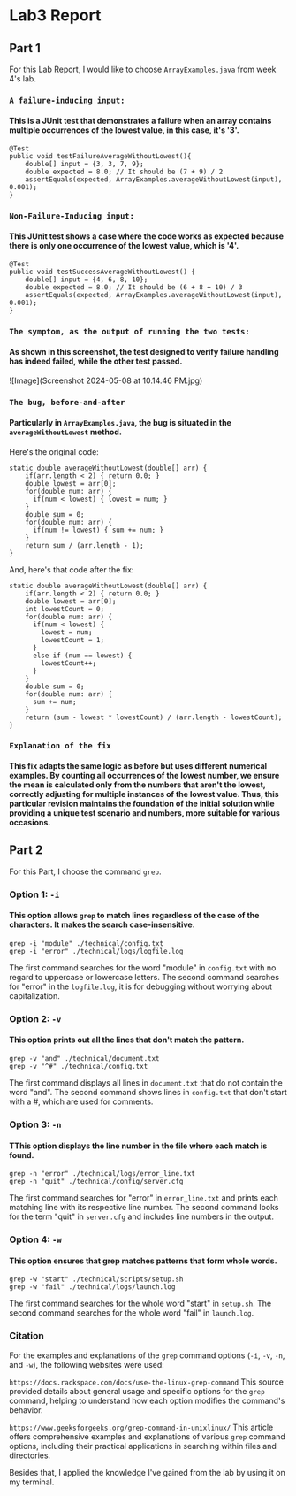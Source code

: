 # Lab3 Report

## Part 1
For this Lab Report, I would like to choose `ArrayExamples.java` from week 4's lab.

### `A failure-inducing input:`
#### This is a JUnit test that demonstrates a failure when an array contains multiple occurrences of the lowest value, in this case, it's '3'.

    @Test
    public void testFailureAverageWithoutLowest(){
        double[] input = {3, 3, 7, 9};
        double expected = 8.0; // It should be (7 + 9) / 2
        assertEquals(expected, ArrayExamples.averageWithoutLowest(input), 0.001);
    }


### `Non-Failure-Inducing input:`
#### This JUnit test shows a case where the code works as expected because there is only one occurrence of the lowest value, which is '4'.
    
    @Test
    public void testSuccessAverageWithoutLowest() {
        double[] input = {4, 6, 8, 10}; 
        double expected = 8.0; // It should be (6 + 8 + 10) / 3
        assertEquals(expected, ArrayExamples.averageWithoutLowest(input), 0.001);
    }



### `The symptom, as the output of running the two tests:`
#### As shown in this screenshot, the test designed to verify failure handling has indeed failed, while the other test passed.

![Image](Screenshot 2024-05-08 at 10.14.46 PM.jpg)

### `The bug, before-and-after`
#### Particularly in `ArrayExamples.java`, the bug is situated in the `averageWithoutLowest` method.

Here's the original code: 

    static double averageWithoutLowest(double[] arr) {
        if(arr.length < 2) { return 0.0; }
        double lowest = arr[0];
        for(double num: arr) {
          if(num < lowest) { lowest = num; }
        }
        double sum = 0;
        for(double num: arr) {
          if(num != lowest) { sum += num; }
        }
        return sum / (arr.length - 1);
    }


And, here's that code after the fix:

    static double averageWithoutLowest(double[] arr) {
        if(arr.length < 2) { return 0.0; }
        double lowest = arr[0];
        int lowestCount = 0;
        for(double num: arr) {
          if(num < lowest) {
            lowest = num;
            lowestCount = 1;
          } 
          else if (num == lowest) {
            lowestCount++;
          }
        }
        double sum = 0;
        for(double num: arr) {
          sum += num;
        }
        return (sum - lowest * lowestCount) / (arr.length - lowestCount);
    }



### `Explanation of the fix`
#### This fix adapts the same logic as before but uses different numerical examples. By counting all occurrences of the lowest number, we ensure the mean is calculated only from the numbers that aren't the lowest, correctly adjusting for multiple instances of the lowest value. Thus, this particular revision maintains the foundation of the initial solution while providing a unique test scenario and numbers, more suitable for various occasions.


## Part 2
For this Part, I choose the command `grep`.

### Option 1: `-i`
#### This option allows `grep` to match lines regardless of the case of the characters. It makes the search case-insensitive.

    grep -i "module" ./technical/config.txt
    grep -i "error" ./technical/logs/logfile.log

The first command searches for the word "module" in `config.txt` with no regard to uppercase or lowercase letters.
The second command searches for "error" in the `logfile.log`, it is for debugging without worrying about capitalization.

### Option 2: `-v`
#### This option prints out all the lines that don't match the pattern.

    grep -v "and" ./technical/document.txt
    grep -v "^#" ./technical/config.txt
    
The first command displays all lines in `document.txt` that do not contain the word "and".
The second command shows lines in `config.txt` that don't start with a #, which are used for comments.

### Option 3: `-n`
#### TThis option displays the line number in the file where each match is found.

    grep -n "error" ./technical/logs/error_line.txt
    grep -n "quit" ./technical/config/server.cfg
    
The first command searches for "error" in `error_line.txt` and prints each matching line with its respective line number. 
The second command looks for the term "quit" in `server.cfg` and includes line numbers in the output.

### Option 4: `-w`
#### This option ensures that grep matches patterns that form whole words.

    grep -w "start" ./technical/scripts/setup.sh
    grep -w "fail" ./technical/logs/launch.log
    
The first command searches for the whole word "start" in `setup.sh`.
The second command searches for the whole word "fail" in `launch.log`. 


### Citation
For the examples and explanations of the `grep` command options (`-i`, `-v`, `-n`, and `-w`), the following websites were used:

`https://docs.rackspace.com/docs/use-the-linux-grep-command` This source provided details about general usage and specific options for the `grep` command, helping to understand how each option modifies the command's behavior.

`https://www.geeksforgeeks.org/grep-command-in-unixlinux/` This article offers comprehensive examples and explanations of various `grep` command options, including their practical applications in searching within files and directories.

Besides that, I applied the knowledge I've gained from the lab by using it on my terminal.
